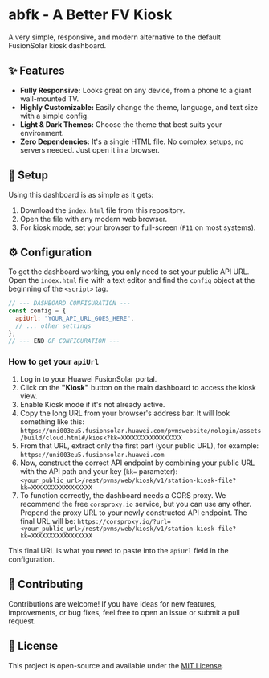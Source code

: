 # abfk - A Better FV Kiosk

A very simple, responsive, and modern alternative to the default FusionSolar kiosk dashboard.

## ✨ Features

- **Fully Responsive:** Looks great on any device, from a phone to a giant wall-mounted TV.
- **Highly Customizable:** Easily change the theme, language, and text size with a simple config.
- **Light & Dark Themes:** Choose the theme that best suits your environment.
- **Zero Dependencies:** It's a single HTML file. No complex setups, no servers needed. Just open it in a browser.

## 🚀 Setup

Using this dashboard is as simple as it gets:

1.  Download the `index.html` file from this repository.
2.  Open the file with any modern web browser.
3.  For kiosk mode, set your browser to full-screen (`F11` on most systems).

## ⚙️ Configuration

To get the dashboard working, you only need to set your public API URL. Open the `index.html` file with a text editor and find the `config` object at the beginning of the `<script>` tag.

```javascript
// --- DASHBOARD CONFIGURATION ---
const config = {
  apiUrl: "YOUR_API_URL_GOES_HERE",
  // ... other settings
};
// --- END OF CONFIGURATION ---
```

### How to get your `apiUrl`

1.  Log in to your Huawei FusionSolar portal.
2.  Click on the **"Kiosk"** button on the main dashboard to access the kiosk view.
3.  Enable Kiosk mode if it's not already active.
4.  Copy the long URL from your browser's address bar. It will look something like this:
    `https://uni003eu5.fusionsolar.huawei.com/pvmswebsite/nologin/assets/build/cloud.html#/kiosk?kk=XXXXXXXXXXXXXXXXX`
5.  From that URL, extract only the first part (your public URL), for example: `https://uni003eu5.fusionsolar.huawei.com`
6.  Now, construct the correct API endpoint by combining your public URL with the API path and your key (`kk=` parameter):
    `<your_public_url>/rest/pvms/web/kiosk/v1/station-kiosk-file?kk=XXXXXXXXXXXXXXXXX`
7.  To function correctly, the dashboard needs a CORS proxy. We recommend the free `corsproxy.io` service, but you can use any other. Prepend the proxy URL to your newly constructed API endpoint. The final URL will be:
    `https://corsproxy.io/?url=<your_public_url>/rest/pvms/web/kiosk/v1/station-kiosk-file?kk=XXXXXXXXXXXXXXXXX`

This final URL is what you need to paste into the `apiUrl` field in the configuration.

## 🤝 Contributing

Contributions are welcome\! If you have ideas for new features, improvements, or bug fixes, feel free to open an issue or submit a pull request.

## 📄 License

This project is open-source and available under the [MIT License](https://www.google.com/search?q=LICENSE).
